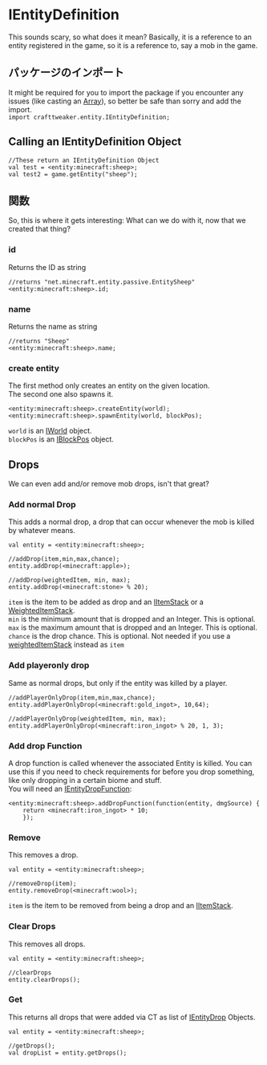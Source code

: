 # IEntityDefinition

This sounds scary, so what does it mean? Basically, it is a reference to an entity registered in the game, so it is a reference to, say a mob in the game.

## パッケージのインポート

It might be required for you to import the package if you encounter any issues (like casting an [Array](/AdvancedFunctions/Arrays_and_Loops/)), so better be safe than sorry and add the import.  
`import crafttweaker.entity.IEntityDefinition;`

## Calling an IEntityDefinition Object

```zenscript
//These return an IEntityDefinition Object
val test = <entity:minecraft:sheep>;
val test2 = game.getEntity("sheep");

```

## 関数

So, this is where it gets interesting: What can we do with it, now that we created that thing?

### id

Returns the ID as string

```zenscript
//returns "net.minecraft.entity.passive.EntitySheep"
<entity:minecraft:sheep>.id;
```

### name

Returns the name as string

```zenscript
//returns "Sheep"
<entity:minecraft:sheep>.name;
```

### create entity

The first method only creates an entity on the given location.  
The second one also spawns it.

```zenscript
<entity:minecraft:sheep>.createEntity(world);
<entity:minecraft:sheep>.spawnEntity(world, blockPos);
```

`world` is an [IWorld](/Vanilla/World/IWorld/) object.  
`blockPos` is an [IBlockPos](/Vanilla/World/IBlockPos/) object.

## Drops

We can even add and/or remove mob drops, isn't that great?

### Add normal Drop

This adds a normal drop, a drop that can occur whenever the mob is killed by whatever means.

```zenscript
val entity = <entity:minecraft:sheep>;

//addDrop(item,min,max,chance);
entity.addDrop(<minecraft:apple>);

//addDrop(weightedItem, min, max);
entity.addDrop(<minecraft:stone> % 20);
```

`item` is the item to be added as drop and an [IItemStack](/Vanilla/Items/IItemStack/) or a [WeightedItemStack](/Vanilla/Items/WeightedItemStack/).  
`min` is the minimum amount that is dropped and an Integer. This is optional.  
`max` is the maximum amount that is dropped and an Integer. This is optional.  
`chance` is the drop chance. This is optional. Not needed if you use a [weightedItemStack](/Vanilla/Items/WeightedItemStack/) instead as `item`

### Add playeronly drop

Same as normal drops, but only if the entity was killed by a player.

```zenscript
//addPlayerOnlyDrop(item,min,max,chance);
entity.addPlayerOnlyDrop(<minecraft:gold_ingot>, 10,64);

//addPlayerOnlyDrop(weightedItem, min, max);
entity.addPlayerOnlyDrop(<minecraft:iron_ingot> % 20, 1, 3);
```

### Add drop Function

A drop function is called whenever the associated Entity is killed. You can use this if you need to check requirements for before you drop something, like only dropping in a certain biome and stuff.  
You will need an [IEntityDropFunction](/Vanilla/Entities/IEntityDropFunction/):

```zenscript
<entity:minecraft:sheep>.addDropFunction(function(entity, dmgSource) {
    return <minecraft:iron_ingot> * 10;
    });
```

### Remove

This removes a drop.

```zenscript
val entity = <entity:minecraft:sheep>;

//removeDrop(item);
entity.removeDrop(<minecraft:wool>);
```

`item` is the item to be removed from being a drop and an [IItemStack](/Vanilla/Items/IItemStack/).

### Clear Drops

This removes all drops.

```zenscript
val entity = <entity:minecraft:sheep>;

//clearDrops
entity.clearDrops();
```

### Get

This returns all drops that were added via CT as list of [IEntityDrop](/Vanilla/Entities/IEntityDrop/) Objects.

```zenscript
val entity = <entity:minecraft:sheep>;

//getDrops();
val dropList = entity.getDrops();
```